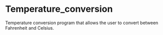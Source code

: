 # Temperature_conversion
Temperature conversion program that allows the user to convert between Fahrenheit and Celsius.
